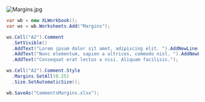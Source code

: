 ![Margins.jpg](http://download-codeplex.sec.s-msft.com/Download?ProjectName=closedxml&DownloadId=320487 "Margins.jpg")  

```c#
var wb = new XLWorkbook();
var ws = wb.Worksheets.Add("Margins");

ws.Cell("A2").Comment
  .SetVisible()
  .AddText("Lorem ipsum dolor sit amet, adipiscing elit. ").AddNewLine()
  .AddText("Nunc elementum, sapien a ultrices, commodo nisl. ").AddNewLine()
  .AddText("Consequat erat lectus a nisi. Aliquam facilisis.");

ws.Cell("A2").Comment.Style
  .Margins.SetAll(0.25)
  .Size.SetAutomaticSize();

wb.SaveAs("CommentsMargins.xlsx");
```
